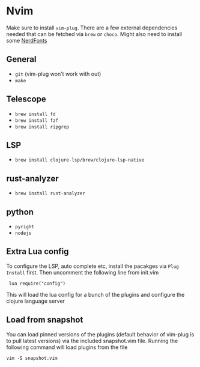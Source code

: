 # Nvim
Make sure to install `vim-plug`. There are a few external dependencies needed that can be fetched via `brew` or `choco`.
Might also need to install some [NerdFonts](https://www.nerdfonts.com/)

## General
* `git` (vim-plug won't work with out)
* `make`

## Telescope
* `brew install fd`
* `brew install fzf`
* `brew install ripgrep`
## LSP
* `brew install clojure-lsp/brew/clojure-lsp-native`
## rust-analyzer
* `brew install rust-analyzer`
## python
* `pyright`
* `nodejs`

## Extra Lua config
To configure the LSP, auto complete etc, install the pacakges via `Plug Install` first.
Then uncomment the following line from init.vim
```
 lua require("config")
```
This will load the lua config for a bunch of the plugins and configure the clojure language server

## Load from snapshot
You can load pinned versions of the plugins (default behavior of vim-plug is to pull latest versions) via the
included snapshot.vim file. Running the following command will load plugins from the file 
```
vim -S snapshot.vim
```
